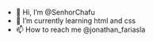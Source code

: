 - 👋 Hi, I’m @SenhorChafu
- 🌱 I’m currently learning html and css
- 📫 How to reach me @jonathan_fariasla

<!---
SenhorChafu/SenhorChafu is a ✨ special ✨ repository because its `README.md` (this file) appears on your GitHub profile.
You can click the Preview link to take a look at your changes.
--->
